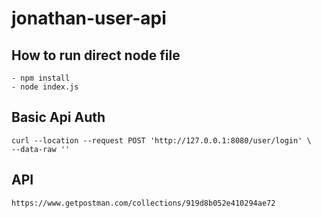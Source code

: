 # jonathan-user-api

## How to run direct node file

```
- npm install
- node index.js
```

## Basic Api Auth

```
curl --location --request POST 'http://127.0.0.1:8080/user/login' \
--data-raw ''
```

## API
```
https://www.getpostman.com/collections/919d8b052e410294ae72
```
